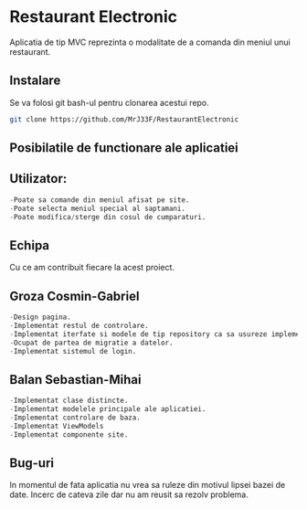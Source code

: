 # Restaurant Electronic

Aplicatia de tip MVC reprezinta o modalitate de a comanda din meniul unui restaurant.

## Instalare

Se va folosi git bash-ul pentru clonarea acestui repo.
```bash
git clone https://github.com/MrJ33F/RestaurantElectronic
```

## Posibilatile de functionare ale aplicatiei

## Utilizator:

```python
-Poate sa comande din meniul afisat pe site.
-Poate selecta meniul special al saptamani.
-Poate modifica/sterge din cosul de cumparaturi.
```


## Echipa

Cu ce am contribuit fiecare la acest proiect.

## Groza Cosmin-Gabriel
```python
-Design pagina.
-Implementat restul de controlare.
-Implementat iterfate si modele de tip repository ca sa usureze implementarea anumitor modele
-Ocupat de partea de migratie a datelor.
-Implementat sistemul de login.
```
## Balan Sebastian-Mihai
```python
-Implementat clase distincte.
-Implementat modelele principale ale aplicatiei.
-Implementat controlare de baza.
-Implementat ViewModels
-Implementat componente site.
```

## Bug-uri

In momentul de fata aplicatia nu vrea sa ruleze din motivul lipsei bazei de date. Incerc de cateva zile dar nu am reusit sa rezolv problema.
